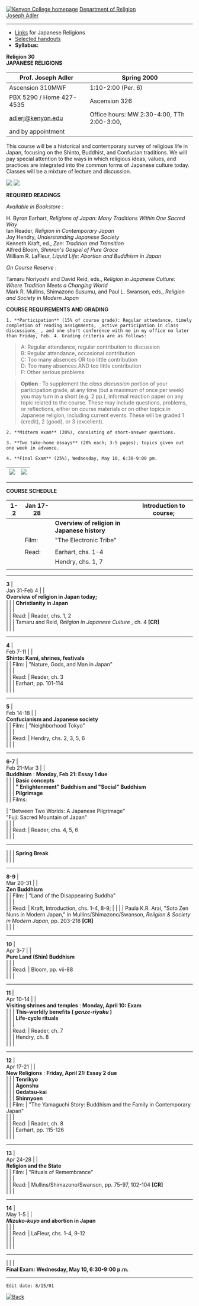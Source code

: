[![Kenyon College homepage](../../../KC1.gif)](http://www.kenyon.edu/)
[Department of Religion](../../../Welcome/index.html)  
[Joseph Adler](../adler.htm)  

* * *

  * [Links](links275.htm) for Japanese Religions 
  * [Selected handouts](handouts275.htm)
  * **Syllabus:**

**Religion 30  
JAPANESE RELIGIONS**

  
Prof. Joseph Adler | Spring 2000  
---|---  
Ascension 310MWF | 1:10-2:00 (Per. 6)  
PBX 5290 / Home 427-4535 | Ascension 326  
adlerj@kenyon.edu | Office hours: MW 2:30-4:00, TTh 2:00-3:00,  
  | and by appointment  
  
This course will be a historical and contemporary survey of religious life in
Japan, focusing on the Shinto, Buddhist, and Confucian traditions. We will pay
special attention to the ways in which religious ideas, values, and practices
are integrated into the common forms of Japanese culture today. Classes will
be a mixture of lecture and discussion.

![](Images275/fuji1.jpg) ![](Images275/Daibutsu-K1.jpg)  

  
  
**REQUIRED READINGS**

_Available in Bookstore_ :

H. Byron Earhart, _Religions of Japan: Many Traditions Within One Sacred Way_  
Ian Reader, _Religion in Contemporary Japan_  
Joy Hendry, _Understanding Japanese Society_  
Kenneth Kraft, ed., _Zen: Tradition and Transition_  
Alfred Bloom, _Shinran's Gospel of Pure Grace_  
William R. LaFleur, _Liquid Life: Abortion and Buddhism in Japan_

_On Course Reserve_ :

Tamaru Noriyoshi and David Reid, eds., _Religion in Japanese Culture: Where
Tradition Meets a Changing World_  
Mark R. Mullins, Shimazono Susumu, and Paul L. Swanson, eds., _Religion and
Society in Modern Japan_

  
**COURSE REQUIREMENTS AND GRADING**

    1. **Participation** (15% of course grade): Regular attendance, timely completion of reading assignments, _active participation in class discussions_ , and one short conference with me in my office no later than Friday, Feb. 4. Grading criteria are as follows: 

> A:   Regular attendance, regular contribution to discussion  
>  B:   Regular attendance, occasional contribution  
>  C:   Too many absences OR too little contribution  
>  D:   Too many absences AND too little contribution  
>  F:   Other serious problems

>

> **Option** : To supplement the _class discussion_ portion of your
participation grade, at any time (but a maximum of once per week) you may turn
in a short (e.g. 2 pp.), informal reaction paper on any topic related to the
course. These may include questions, problems, or reflections, either on
course materials or on other topics in Japanese religion, including current
events. These will be graded 1 (credit), 2 (good), or 3 (excellent).

    2. **Midterm exam** (20%), consisting of short-answer questions. 

    3. **Two take-home essays** (20% each; 3-5 pages); topics given out one week in advance. 

    4. **Final Exam** (25%), Wednesday, May 10, 6:30-9:00 pm. 

![](Images275/sake.jpg) |  ![](Images275/sumo1.jpg)  
---|---  
  
* * *

  

**COURSE SCHEDULE**

**1-2** |  Jan 17-28 |   | **Introduction to course;**  
---|---|---|---  
  |   |   | **Overview of religion in Japanese history**  
  |   | Film:  | "The Electronic Tribe"  
  |   |   |  
  |   | Read: | Earhart, chs. 1-4  
  |   |   | Hendry, chs. 1, 7  
  |   |   |

* * *  
  
  
**3** |  
Jan 31-Feb 4 |    |  
**Overview of religion in Japan today;**  
  |   |   | **Christianity in Japan**  
  |   |   |  
  |   | Read: | Reader, chs. 1, 2  
  |   |   | Tamaru and Reid, _Religion in Japanese Culture_ , ch. 4 **[CR]**  
  |   |   |

* * *  
  
  
**4** |  
Feb 7-11 |    |  
**Shinto: Kami, shrines, festivals**  
  |   | Film:  | "Nature, Gods, and Man in Japan"  
  |   |   |  
  |   | Read: | Reader, ch. 3  
  |   |   | Earhart, pp. 101-114  
  |   |   |

* * *  
  
  
**5** |  
Feb 14-18 |    |  
**Confucianism and Japanese society**  
  |   | Film:  | "Neighborhood Tokyo"  
  |   |   |  
  |   | Read: | Hendry, chs. 2, 3, 5, 6  
  |   |   |

* * *  
  
  
**6-7** |  
Feb 21-Mar 3 |    |  
**Buddhism** : **Monday, Feb 21: Essay 1 due**  
  |   |   |     **Basic concepts**  
  |   |   |    **" Enlightenment" Buddhism and "Social" Buddhism**  
  |   |   |     **Pilgrimage**  
  |   |  Films:  
  
| "Between Two Worlds: A Japanese Pilgrimage"  
"Fuji: Sacred Mountain of Japan"  
  |   |   |  
  |   |  Read: |  Reader, chs. 4, 5, 6  
  |   |   |  

* * *  
  
  |   |   | **Spring Break**  
  |   |   |

* * *  
  
  
**8-9** |  
Mar 20-31 |    |  
**Zen Buddhism**  
  |   |  Film:  |  "Land of the Disappearing Buddha"  
  |   |   |  
  |   |  Read: |  Kraft, Introduction, chs. 1-4, 8-9;  |   |   |   |  Paula
K.R. Arai, "Soto Zen Nuns in Modern Japan," in Mullins/Shimazono/Swanson,
_Religion & Society in Modern Japan_, pp. 203-218 **[CR]**  
  |   |   |

* * *  
  
  
**10** |  
Apr 3-7 |    |  
**Pure Land (Shin) Buddhism**  
  |   |   |  
  |   |  Read: |  Bloom, pp. vii-88  
  |   |   |

* * *  
  
  
**11** |  
Apr 10-14 |    |  
**Visiting shrines and temples** : **Monday, April 10: Exam**  
  |   |   |      **This-worldly benefits ( _genze-riyaku_ )**  
  |   |   |      **Life-cycle rituals**  
  |   |   |  
  |   | Read: | Reader, ch. 7  
  |   |   | Hendry, ch. 8  
  |   |   |

* * *  
  
  
**12** |  
Apr 17-21 |    |  
**New Religions** : **Friday, April 21: Essay 2 due**  
  |   |   |     **Tenrikyo**  
  |   |   |     **Agonshu**  
  |   |   |     **Gedatsu-kai**  
  |   |   |     **Shinnyoen**  
  |   | Film:  | "The Yamaguchi Story: Buddhism and the Family in Contemporary
Japan"  
  |   |   |  
  |   | Read: | Reader, ch. 8  
  |   |   | Earhart, pp. 115-126  
  |   |   |

* * *  
  
  
**13** |  
Apr 24-28 |    |  
**Religion and the State**  
  |   | Film:  | "Rituals of Remembrance"  
  |   |   |  
  |   | Read: | Mullins/Shimazono/Swanson, pp. 75-97, 102-104 **[CR]**  
  |   |   |

* * *  
  
  
**14** |  
May 1-5  |    |  
**_Mizuko-kuyo_ and abortion in Japan**  
  |   |   |  
  |   | Read: | LaFleur, chs. 1-4, 9-12  
  |   |   |  
  |   |   |

* * *  
  
  |   |   |  
**Final Exam:   Wednesday, May 10, 6:30-9:00 p.m.**  

  

* * *

    Edit date: 8/15/01   
[![Back](../../../Images/L-arrow2.gif)](../adler.htm#COURSES)

